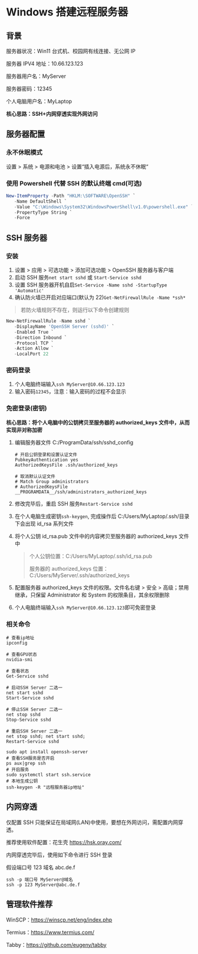 # Windows 搭建远程服务器

## 背景

服务器状况：Win11 台式机、校园网有线连接、无公网 IP

服务器 IPV4 地址：10.66.123.123

服务器用户名：MyServer

服务器密码：12345

个人电脑用户名：MyLaptop

**核心思路：SSH+内网穿透实现外网访问**

## 服务器配置

### 永不休眠模式

设置 > 系统 > 电源和电池 > 设置“插入电源后，系统永不休眠“

### 使用 Powershell 代替 SSH 的默认终端 cmd(可选)

```powershell
New-ItemProperty -Path "HKLM:\SOFTWARE\OpenSSH" `
   -Name DefaultShell `
   -Value "C:\Windows\System32\WindowsPowerShell\v1.0\powershell.exe" `
   -PropertyType String `
   -Force
```

## SSH 服务器

### 安装

1. 设置 > 应用 > 可选功能 > 添加可选功能 > OpenSSH 服务器与客户端
2. 启动 SSH 服务`net start sshd` 或 `Start-Service sshd`
3. 设置 SSH 服务器开机自启`Set-Service -Name sshd -StartupType 'Automatic'`
4. 确认防火墙已开启对应端口(默认为 22)`Get-NetFirewallRule -Name *ssh*`

> 若防火墙规则不存在，则运行以下命令创建规则

```powershell
New-NetFirewallRule -Name sshd `
   -DisplayName 'OpenSSH Server (sshd)' `
   -Enabled True `
   -Direction Inbound `
   -Protocol TCP `
   -Action Allow `
   -LocalPort 22
```

### 密码登录

1. 个人电脑终端输入`ssh MyServer@10.66.123.123`
2. 输入密码`12345`，注意：输入密码的过程不会显示

### 免密登录(密钥)

**核心思路：将个人电脑中的公钥拷贝至服务器的 authorized_keys 文件中，从而实现非对称加密**

1. 编辑服务器文件 C:/ProgramData/ssh/sshd_config

   ```
   # 开启公钥登录和设置认证文件
   PubkeyAuthentication yes
   AuthorizedKeysFile .ssh/authorized_keys

   # 取消默认认证文件
   # Match Group administrators
   # AuthorizedKeysFile __PROGRAMDATA__/ssh/administrators_authorized_keys
   ```

2. 修改完毕后，重启 SSH 服务`Restart-Service sshd`

3. 在个人电脑生成密钥`ssh-keygen`, 完成操作后 C:/Users/MyLaptop/.ssh/目录下会出现 id_rsa 系列文件

4. 将个人公钥 id_rsa.pub 文件中的内容拷贝至服务器的 authorized_keys 文件中

   > 个人公钥位置：C:/Users/MyLaptop/.ssh/id_rsa.pub
   >
   > 服务器的 authorized_keys 位置：C:/Users/MyServer/.ssh/authorized_keys

5. 配置服务器 authorized_keys 文件的权限。文件名右键 > 安全 > 高级；禁用继承，只保留 Administrator 和 System 的权限条目，其余权限删除

6. 个人电脑终端输入`ssh MyServer@10.66.123.123`即可免密登录

### 相关命令

```shell
# 查看ip地址
ipconfig

# 查看GPU状态
nvidia-smi

# 查看状态
Get-Service sshd

# 启动SSH Server 二选一
net start sshd
Start-Service sshd

# 停止SSH Server 二选一
net stop sshd
Stop-Service sshd

# 重启SSH Server 二选一
net stop sshd; net start sshd;
Restart-Service sshd

sudo apt install openssh-server
# 查看SSH服务是否开启
ps aux|grep ssh
# 开启服务
sudo systemctl start ssh.service
# 本地生成公钥
ssh-keygen -R "远程服务器ip地址"
```

## 内网穿透

仅配置 SSH 只能保证在局域网(LAN)中使用，要想在外网访问，需配置内网穿透。

推荐使用软件配置：花生壳 https://hsk.oray.com/

内网穿透完毕后，使用如下命令进行 SSH 登录

假设端口号 123 域名 abc.de.f

```shell
ssh -p 端口号 MyServer@域名
ssh -p 123 MyServer@abc.de.f
```

## 管理软件推荐

WinSCP：https://winscp.net/eng/index.php

Termius：https://www.termius.com/

Tabby：https://github.com/eugeny/tabby
